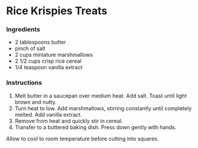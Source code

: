 # Rice Krispies Treats

### Ingredients

- 2 tablespoons butter
- pinch of salt
- 2 cups miniature marshmallows
- 2 1/2 cups crisp rice cereal
- 1/4 teaspoon vanilla extract

### Instructions

1. Melt butter in a saucepan over medium heat. Add salt. Toast until light brown and nutty.
2. Turn heat to low. Add marshmallows, stirring constantly until completely melted. Add vanilla extract.
3. Remove from heat and quickly stir in cereal.
4. Transfer to a buttered baking dish. Press down gently with hands.

Allow to cool to room temperature before cutting into squares.

